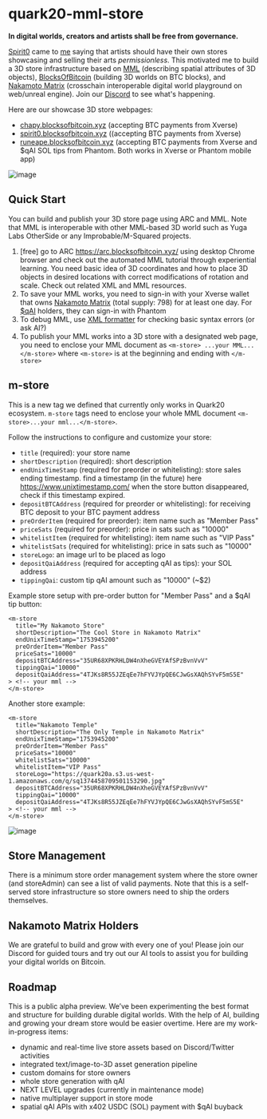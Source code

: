 # quark20-mml-store
**In digital worlds, creators and artists shall be free from governance.** 

[Spirit0](https://x.com/SPIRIT_0_247) came to [me](https://x.com/runeape_sats) saying that artists should have their own stores showcasing and selling their arts _permissionless_. This motivated me to build a 3D store infrastructure based on [MML](https://mml.io/) (describing spatial attributes of 3D objects), [BlocksOfBitcoin](https://x.com/BlocksOfBitcoin) (building 3D worlds on BTC blocks), and [Nakamoto Matrix](https://x.com/NakamotoMatrix) (crosschain interoperable digital world playground on web/unreal engine). Join our [Discord](https://discord.gg/Y7AwD7tpS9) to see what's happening.

Here are our showcase 3D store webpages:

- [chapy.blocksofbitcoin.xyz](http://chapy.blocksofbitcoin.xyz) (accepting BTC payments from Xverse)
- [spirit0.blocksofbitcoin.xyz](http://spirit0.blocksofbitcoin.xyz) ((accepting BTC payments from Xverse)
- [runeape.blocksofbitcoin.xyz](http://runeape.blocksofbitcoin.xyz) (accepting BTC payments from Xverse and $qAI SOL tips from Phantom. Both works in Xverse or Phantom mobile app)

![image](https://github.com/user-attachments/assets/b4e89bd9-11fb-4adb-b80e-363b9d4fcbeb)


## Quick Start

You can build and publish your 3D store page using ARC and MML. Note that MML is interoperable with other MML-based 3D world such as Yuga Labs OtherSide or any Improbable/M-Squared projects.

1. [free] go to ARC https://arc.blocksofbitcoin.xyz/ using desktop Chrome browser and check out the automated MML tutorial through experiential learning. You need basic idea of 3D coordinates and how to place 3D objects in desired locations with correct modifications of rotation and scale. Check out related XML and MML resources. 
2. To save your MML works, you need to sign-in with your Xverse wallet that owns [Nakamoto Matrix](https://magiceden.us/ordinals/marketplace/nakamotomatrix) (total supply: 798) for at least one day. For [$qAI](https://dexscreener.com/solana/9nhezuhqvat7vhktdwteguh9xryndeqhmvyvjfr7kpsz) holders, they can sign-in with Phantom
3. To debug MML, use [XML formatter](https://jsonformatter.org/xml-validator) for checking basic syntax errors (or ask AI?)
4. To publish your MML works into a 3D store with a designated web page, you need to enclose your MML document as `<m-store> ...your MML... </m-store>` where `<m-store>` is at the beginning and ending with `</m-store>` 


## m-store

This is a new tag we defined that currently only works in Quark20 ecosystem. `m-store` tags need to enclose your whole MML document `<m-store>...your mml...</m-store>`.

Follow the instructions to configure and customize your store:
- `title` (required): your store name
- `shortDescription` (required): short description
- `endUnixTimeStamp` (required for preorder or whitelisting): store sales ending timestamp. find a timestamp (in the future) here https://www.unixtimestamp.com/ when the store button disappeared, check if this timestamp expired.
- `depositBTCAddress` (required for preorder or whitelisting): for receiving BTC deposit to your BTC payment address
- `preOrderItem` (required for preorder): item name such as "Member Pass"
- `priceSats` (required for preorder): price in sats such as "10000"
- `whitelistItem` (required for whitelisting): item name such as "VIP Pass"
- `whitelistSats` (required for whitelisting): price in sats such as "10000"
- `storeLogo`: an image url to be placed as logo
- `depositQaiAddress` (required for accepting qAI as tips): your SOL address
- `tippingQai`: custom tip qAI amount such as "10000" (~$2)

Example store setup with pre-order button for "Member Pass" and a $qAI tip button:
```
<m-store
  title="My Nakamoto Store"
  shortDescription="The Cool Store in Nakamoto Matrix"
  endUnixTimeStamp="1753945200"
  preOrderItem="Member Pass"
  priceSats="10000"
  depositBTCAddress="35UR68XPKRHLDW4nXheGVEYAfSPzBvnVvV"
  tippingQai="10000"
  depositQaiAddress="4TJKs8R55JZEqEe7hFYVJYpQE6CJwGsXAQhSYvF5mS5E"
> <!-- your mml -->
</m-store>
```

Another store example:
```
<m-store
  title="Nakamoto Temple"
  shortDescription="The Only Temple in Nakamoto Matrix"
  endUnixTimeStamp="1753945200"
  preOrderItem="Member Pass"
  priceSats="10000"
  whitelistSats="10000"
  whitelistItem="VIP Pass"
  storeLogo="https://quark20a.s3.us-west-1.amazonaws.com/q/sq1374458709501153290.jpg"
  depositBTCAddress="35UR68XPKRHLDW4nXheGVEYAfSPzBvnVvV"
  tippingQai="10000"
  depositQaiAddress="4TJKs8R55JZEqEe7hFYVJYpQE6CJwGsXAQhSYvF5mS5E"
> <!-- your mml -->
</m-store>
```

![image](https://github.com/user-attachments/assets/420ed1ab-d610-42dc-99e2-220ff39ece7f)

## Store Management

There is a minimum store order management system where the store owner (and storeAdmin) can see a list of valid payments. Note that this is a self-served store infrastructure so store owners need to ship the orders themselves.

## Nakamoto Matrix Holders

We are grateful to build and grow with every one of you! Please join our Discord for guided tours and try out our AI tools to assist you for building your digital worlds on Bitcoin.

## Roadmap

This is a public alpha preview. We’ve been experimenting the best format and structure for building durable digital worlds. With the help of AI, building and growing your dream store would be easier overtime. Here are my work-in-progress items:

- dynamic and real-time live store assets based on Discord/Twitter activities
- integrated text/image-to-3D asset generation pipeline
- custom domains for store owners
- whole store generation with qAI
- NEXT LEVEL upgrades (currently in maintenance mode)
- native multiplayer support in store mode
- spatial qAI APIs with x402 USDC (SOL) payment with $qAI buyback

